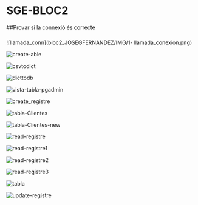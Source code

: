 # SGE-BLOC2

##Provar si la connexió és correcte
###

![llamada_conn](bloc2_JOSEGFERNANDEZ/IMG/1- llamada_conexion.png)

![create-able](bloc2_JOSEGFERNANDEZ/img/2-create_tables.png)

![csvtodict](bloc2_JOSEGFERNANDEZ/img/3-csvtodict.png)

![dicttodb](bloc2_JOSEGFERNANDEZ/img/4-dicttodb.png)

![vista-tabla-pgadmin](bloc2_JOSEGFERNANDEZ/img/5-vista-tabla-pgadmin.png)

![create_registre](bloc2_JOSEGFERNANDEZ/img/6-create_registre.png)

![tabla-Clientes](bloc2_JOSEGFERNANDEZ/img/7-tabla-clientes.png)

![tabla-Clientes-new](bloc2_JOSEGFERNANDEZ/img/8-tabla-clientes-new.png)

![read-registre](bloc2_JOSEGFERNANDEZ/img/9-read_registre.png)

![read-registre1](bloc2_JOSEGFERNANDEZ/img/10-read_registre1.png)

![read-registre2](bloc2_JOSEGFERNANDEZ/img/11-read_registre2.png)

![read-registre3](bloc2_JOSEGFERNANDEZ/img/12-read_registre3.png)

![tabla](bloc2_JOSEGFERNANDEZ/img/13-tabla.png)

![update-registre](bloc2_JOSEGFERNANDEZ/img/14-update_registre.png)
